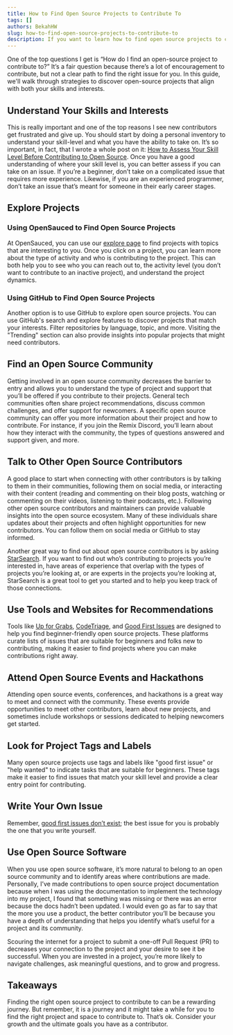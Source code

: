 ```yaml
---
title: How to Find Open Source Projects to Contribute To
tags: []
authors: BekahHW
slug: how-to-find-open-source-projects-to-contribute-to
description: If you want to learn how to find open source projects to contribute to, this post offers a list of ways to find the right project to contribute to.
---
```


One of the top questions I get is “How do I find an open-source project to contribute to?” It’s a fair question because there’s a lot of encouragement to contribute, but not a clear path to find the right issue for you. In this guide, we'll walk through strategies to discover open-source projects that align with both your skills and interests.

<!-- truncate -->

## Understand Your Skills and Interests

This is really important and one of the top reasons I see new contributors get frustrated and give up. You should start by doing a personal inventory to understand your skill-level and what you have the ability to take on. It’s so important, in fact, that I wrote a whole post on it: [How to Assess Your Skill Level Before Contributing to Open Source](https://dev.to/opensauced/how-to-assess-your-skill-level-before-contributing-to-open-source-4pn3).
Once you have a good understanding of where your skill level is, you can better assess if you can take on an issue. If you’re a beginner, don’t take on a complicated issue that requires more experience. Likewise, if you are an experienced programmer, don’t take an issue that’s meant for someone in their early career stages. 

## Explore Projects

### Using OpenSauced to Find Open Source Projects

At OpenSauced, you can use our [explore page](https://app.opensauced.pizza/explore/topic/javascript/dashboard/filter/recent) to find projects with topics that are interesting to you. Once you click on a project, you can learn more about the type of activity and who is contributing to the project. This can both help you to see who you can reach out to, the activity level (you don’t want to contribute to an inactive project), and understand the project dynamics. 

### Using GitHub to Find Open Source Projects

Another option is to use GitHub to explore open source projects.  You can use GitHub's search and explore features to discover projects that match your interests. Filter repositories by language, topic, and more. Visiting the "Trending" section can also provide insights into popular projects that might need contributors.

## Find an Open Source Community

Getting involved in an open source community decreases the barrier to entry and allows you to understand the type of project and support that you’ll be offered if you contribute to their projects. General tech communities often share project recommendations, discuss common challenges, and offer support for newcomers. A specific open source community can offer you more information about their project and how to contribute. For instance, if you join the Remix Discord, you’ll learn about how they interact with the community, the types of questions answered and support given, and more. 

## Talk to Other Open Source Contributors

A good place to start when connecting with other contributors is by talking to them in their communities, following them on social media, or interacting with their content (reading and commenting on their blog posts, watching or commenting on their videos, listening to their podcasts, etc.). Following other open source contributors and maintainers can provide valuable insights into the open source ecosystem. Many of these individuals share updates about their projects and often highlight opportunities for new contributors. You can follow them on social media or GitHub to stay informed.

Another great way to find out about open source contributors is by asking [StarSearch](https://oss.fyi/use-star-search). If you want to find out who’s contributing to projects you’re interested in, have areas of experience that overlap with the types of projects you’re looking at, or are experts in the projects you’re looking at, StarSearch is a great tool to get you started and to help you keep track of those connections. 

## Use Tools and Websites for Recommendations

Tools like [Up for Grabs](https://up-for-grabs.net/#/), [CodeTriage](https://www.codetriage.com/), and [Good First Issues](https://goodfirstissues.com/) are designed to help you find beginner-friendly open source projects. These platforms curate lists of issues that are suitable for beginners and folks new to contributing, making it easier to find projects where you can make contributions right away.

## Attend Open Source Events and Hackathons

Attending open source events, conferences, and hackathons is a great way to meet and connect with the community. These events provide opportunities to meet other contributors, learn about new projects, and sometimes include workshops or sessions dedicated to helping newcomers get started.

## Look for Project Tags and Labels

Many open source projects use tags and labels like "good first issue" or "help wanted" to indicate tasks that are suitable for beginners. These tags make it easier to find issues that match your skill level and provide a clear entry point for contributing.

## Write Your Own Issue

Remember, [good first issues don’t exist](https://opensauced.pizza/blog/good-first-issues-dont-exist); the best issue for you  is probably the one that you write yourself. 

## Use Open Source Software

When you use open source software, it’s more natural to belong to an open source community and to identify areas where contributions are made. Personally, I’ve made contributions to open source project documentation because when I was using the documentation to implement the technology into my project, I found that something was missing or there was an error because the docs hadn’t been updated. I would even go as far to say that the more you use a product, the better contributor you’ll be because you have a depth of understanding that helps you identify what’s useful for a project and its community. 

Scouring the internet for a project to submit a one-off Pull Request (PR) to decreases your connection to the project and your desire to see it be successful. When you are invested in a project, you’re more likely to navigate challenges, ask meaningful questions, and to grow and progress. 

## Takeaways

Finding the right open source project to contribute to can be a rewarding journey. But remember, it is a journey and it might take a while for you to find the right project and space to contribute to. That’s ok. Consider your growth and the ultimate goals you have as a contributor.

